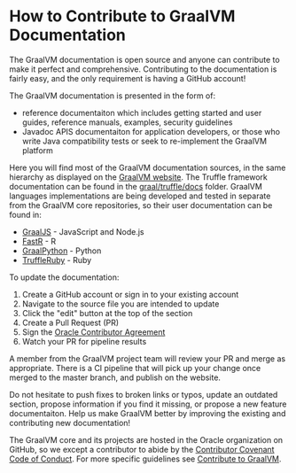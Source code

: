 # How to Contribute to GraalVM Documentation

The GraalVM documentation is open source and anyone can contribute to make it perfect and comprehensive.
Contributing to the documentation is fairly easy, and the only requirement is having a GitHub account!

The GraalVM documentation is presented in the form of:
* reference documentaiton which includes getting started and user guides, reference manuals, examples, security guidelines
* Javadoc APIS documentaiton for application developers, or those who write Java compatibility tests or seek to re-implement the GraalVM platform

Here you will find most of the GraalVM documentation sources, in the same hierarchy as displayed on the [GraalVM website](https://www.graalvm.org/docs/introduction/).
The Truffle framework documentation can be found in the [graal/truffle/docs](https://github.com/oracle/graal/tree/master/truffle/docs) folder.
GraalVM languages implementations are being developed and tested in separate from the GraalVM core repositories, so their user documentation can be found in:

* [GraalJS](https://github.com/oracle/graaljs/tree/master/docs/user) - JavaScript and Node.js
* [FastR](https://github.com/oracle/fastr/tree/master/documentation/user) - R
* [GraalPython](https://github.com/oracle/graalpython/tree/master/docs/user) - Python
* [TruffleRuby](https://github.com/oracle/truffleruby/tree/master/doc/user) - Ruby

To update the documentation:

1. Create a GitHub account or sign in to your existing account
2. Navigate to the source file you are intended to update
3. Click the "edit" button at the top of the section
4. Create a Pull Request (PR)
5. Sign the [Oracle Contributor Agreement](https://oca.opensource.oracle.com/)
6. Watch your PR for pipeline results

A member from the GraalVM project team will review your PR and merge as appropriate.
There is a CI pipeline that will pick up your change once merged to the master branch, and publish on the website.

Do not hesitate to push fixes to broken links or typos, update an outdated section, propose information if you find it missing, or propose a new feature documentaiton.
Help us make GraalVM better by improving the existing and contributing new documentation!

The GraalVM core and its projects are hosted in the Oracle organization on GitHub, so we except a contributor to abide by the [Contributor Covenant Code of Conduct](https://www.graalvm.org/community/conduct/).
For more specific guidelines see [Contribute to GraalVM](https://www.graalvm.org/community/contributors/).
